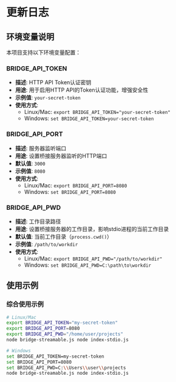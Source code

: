 # 更新日志

## 环境变量说明

本项目支持以下环境变量配置：

### BRIDGE_API_TOKEN

- **描述**: HTTP API Token认证密钥
- **用途**: 用于启用HTTP API的Token认证功能，增强安全性
- **示例值**: `your-secret-token`
- **使用方式**:
  - Linux/Mac: `export BRIDGE_API_TOKEN="your-secret-token"`
  - Windows: `set BRIDGE_API_TOKEN=your-secret-token`

### BRIDGE_API_PORT

- **描述**: 服务器监听端口
- **用途**: 设置桥接服务器监听的HTTP端口
- **默认值**: `3000`
- **示例值**: `8080`
- **使用方式**:
  - Linux/Mac: `export BRIDGE_API_PORT=8080`
  - Windows: `set BRIDGE_API_PORT=8080`

### BRIDGE_API_PWD

- **描述**: 工作目录路径
- **用途**: 设置桥接服务器的工作目录，影响stdio进程的当前工作目录
- **默认值**: 当前工作目录（`process.cwd()`）
- **示例值**: `/path/to/workdir`
- **使用方式**:
  - Linux/Mac: `export BRIDGE_API_PWD="/path/to/workdir"`
  - Windows: `set BRIDGE_API_PWD=C:\path\to\workdir`

## 使用示例

### 综合使用示例

```bash
# Linux/Mac
export BRIDGE_API_TOKEN="my-secret-token"
export BRIDGE_API_PORT=8080
export BRIDGE_API_PWD="/home/user/projects"
node bridge-streamable.js node index-stdio.js

# Windows
set BRIDGE_API_TOKEN=my-secret-token
set BRIDGE_API_PORT=8080
set BRIDGE_API_PWD=C:\\Users\\user\\projects
node bridge-streamable.js node index-stdio.js
```
